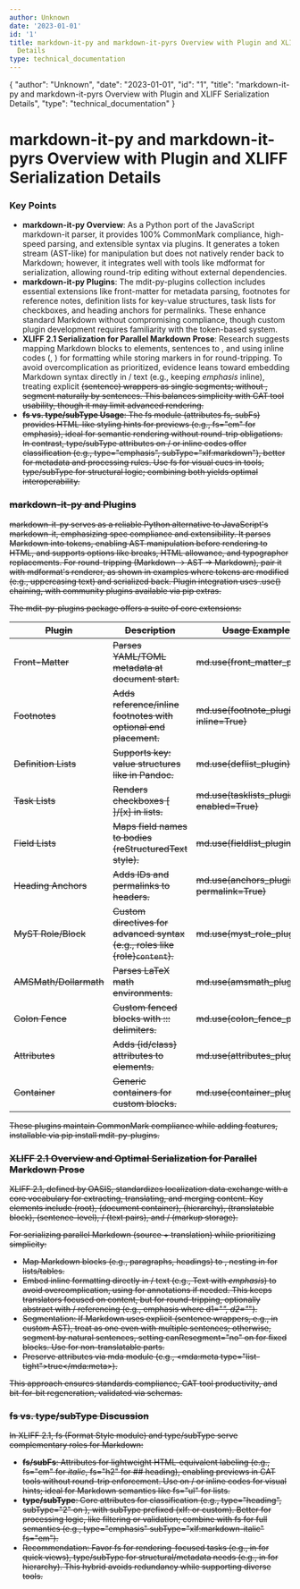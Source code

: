 ```yaml
---
author: Unknown
date: '2023-01-01'
id: '1'
title: markdown-it-py and markdown-it-pyrs Overview with Plugin and XLIFF Serialization
  Details
type: technical_documentation
---
```


{
  "author": "Unknown",
  "date": "2023-01-01",
  "id": "1",
  "title": "markdown-it-py and markdown-it-pyrs Overview with Plugin and XLIFF Serialization Details",
  "type": "technical_documentation"
}

# markdown-it-py and markdown-it-pyrs Overview with Plugin and XLIFF Serialization Details

### Key Points
- **markdown-it-py Overview**: As a Python port of the JavaScript markdown-it parser, it provides 100% CommonMark compliance, high-speed parsing, and extensible syntax via plugins. It generates a token stream (AST-like) for manipulation but does not natively render back to Markdown; however, it integrates well with tools like mdformat for serialization, allowing round-trip editing without external dependencies.
- **markdown-it-py Plugins**: The mdit-py-plugins collection includes essential extensions like front-matter for metadata parsing, footnotes for reference notes, definition lists for key-value structures, task lists for checkboxes, and heading anchors for permalinks. These enhance standard Markdown without compromising compliance, though custom plugin development requires familiarity with the token-based system.
- **XLIFF 2.1 Serialization for Parallel Markdown Prose**: Research suggests mapping Markdown blocks to <unit> elements, sentences to <segment>, and using inline codes (<pc>, <ph>) for formatting while storing markers in <originalData> for round-tripping. To avoid overcomplication as prioritized, evidence leans toward embedding Markdown syntax directly in <source>/<target> text (e.g., keeping *emphasis* inline), treating explicit <s> (sentence) wrappers as single segments; without <s>, segment naturally by sentences. This balances simplicity with CAT tool usability, though it may limit advanced rendering.
- **fs vs. type/subType Usage**: The fs module (attributes fs, subFs) provides HTML-like styling hints for previews (e.g., fs="em" for emphasis), ideal for semantic rendering without round-trip obligations. In contrast, type/subType attributes on <unit>/<segment> or inline codes offer classification (e.g., type="emphasis", subType="xlf:markdown"), better for metadata and processing rules. Use fs for visual cues in tools, type/subType for structural logic; combining both yields optimal interoperability.

### markdown-it-py and Plugins
markdown-it-py serves as a reliable Python alternative to JavaScript's markdown-it, emphasizing spec compliance and extensibility. It parses Markdown into tokens, enabling AST manipulation before rendering to HTML, and supports options like breaks, HTML allowance, and typographer replacements. For round-tripping (Markdown -> AST -> Markdown), pair it with mdformat's renderer, as shown in examples where tokens are modified (e.g., uppercasing text) and serialized back. Plugin integration uses .use() chaining, with community plugins available via pip extras.

The mdit-py-plugins package offers a suite of core extensions:

| Plugin | Description | Usage Example |
|--------|-------------|---------------|
| Front-Matter | Parses YAML/TOML metadata at document start. | md.use(front_matter_plugin) |
| Footnotes | Adds reference/inline footnotes with optional end placement. | md.use(footnote_plugin, inline=True) |
| Definition Lists | Supports key: value structures like in Pandoc. | md.use(deflist_plugin) |
| Task Lists | Renders checkboxes [ ]/[x] in lists. | md.use(tasklists_plugin, enabled=True) |
| Field Lists | Maps field names to bodies (reStructuredText style). | md.use(fieldlist_plugin) |
| Heading Anchors | Adds IDs and permalinks to headers. | md.use(anchors_plugin, permalink=True) |
| MyST Role/Block | Custom directives for advanced syntax (e.g., roles like {role}`content`). | md.use(myst_role_plugin) |
| AMSMath/Dollarmath | Parses LaTeX math environments. | md.use(amsmath_plugin) |
| Colon Fence | Custom fenced blocks with ::: delimiters. | md.use(colon_fence_plugin) |
| Attributes | Adds {id/class} attributes to elements. | md.use(attributes_plugin) |
| Container | Generic containers for custom blocks. | md.use(container_plugin) |

These plugins maintain CommonMark compliance while adding features, installable via pip install mdit-py-plugins.

### XLIFF 2.1 Overview and Optimal Serialization for Parallel Markdown Prose
XLIFF 2.1, defined by OASIS, standardizes localization data exchange with a core vocabulary for extracting, translating, and merging content. Key elements include <xliff> (root), <file> (document container), <group> (hierarchy), <unit> (translatable block), <segment> (sentence-level), <source>/<target> (text pairs), and <originalData>/<data> (markup storage).

For serializing parallel Markdown (source + translation) while prioritizing simplicity:
- Map Markdown blocks (e.g., paragraphs, headings) to <unit>, nesting in <group> for lists/tables.
- Embed inline formatting directly in <source>/<target> text (e.g., <source>Text with *emphasis*</source>) to avoid overcomplication, using <mrk> for annotations if needed. This keeps translators focused on content, but for round-tripping, optionally abstract with <pc>/<ph> referencing <originalData> (e.g., <pc dataRefStart="d1" dataRefEnd="d2">emphasis</pc> where d1="*", d2="*").
- Segmentation: If Markdown uses explicit <s> (sentence wrappers, e.g., in custom AST), treat as one <segment> even with multiple sentences; otherwise, segment by natural sentences, setting canResegment="no" on <unit> for fixed blocks. Use <ignorable> for non-translatable parts.
- Preserve attributes via mda module (e.g., <mda:meta type="list-tight">true</mda:meta>).

This approach ensures standards compliance, CAT tool productivity, and bit-for-bit regeneration, validated via schemas.

### fs vs. type/subType Discussion
In XLIFF 2.1, fs (Format Style module) and type/subType serve complementary roles for Markdown:
- **fs/subFs**: Attributes for lightweight HTML-equivalent labeling (e.g., fs="em" for *italic*, fs="h2" for ## heading), enabling previews in CAT tools without round-trip enforcement. Use on <unit>/<group> or inline codes for visual hints; ideal for Markdown semantics like fs="ul" for lists.
- **type/subType**: Core attributes for classification (e.g., type="heading", subType="2" on <unit>), with subType prefixed (xlf: or custom). Better for processing logic, like filtering or validation; combine with fs for full semantics (e.g., type="emphasis" subType="xlf:markdown-italic" fs="em").
- Recommendation: Favor fs for rendering-focused tasks (e.g., in <segment> for quick views), type/subType for structural/metadata needs (e.g., in <unit> for hierarchy). This hybrid avoids redundancy while supporting diverse tools.